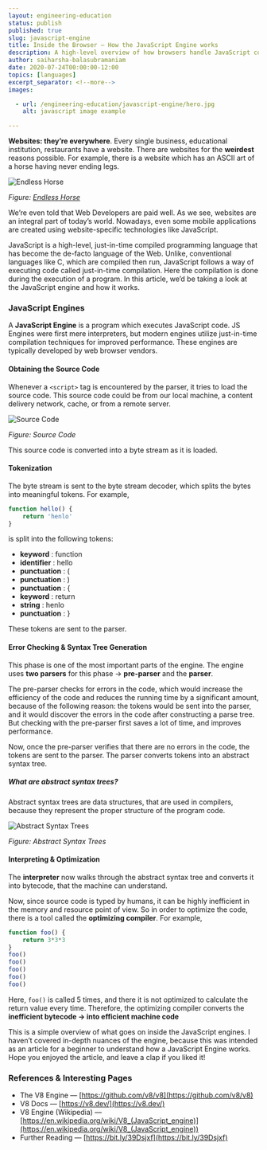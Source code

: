 ```yaml
---
layout: engineering-education
status: publish
published: true
slug: javascript-engine
title: Inside the Browser — How the JavaScript Engine works
description: A high-level overview of how browsers handle JavaScript code - computer program that executes JavaScript (JS) code.
author: saiharsha-balasubramaniam
date: 2020-07-24T00:00:00-12:00
topics: [languages]
excerpt_separator: <!--more-->
images:

  - url: /engineering-education/javascript-engine/hero.jpg
    alt: javascript image example

---
```

**Websites: they’re everywhere**. Every single business, educational institution, restaurants have a website. There are websites for the **weirdest** reasons possible. For example, there is a website which has an ASCII art of a horse having never ending legs.

![Endless Horse](/engineering-education/javascript-engine/horse.png)

*Figure: [Endless Horse](http://endless.horse/)*

We’re even told that Web Developers are paid well. As we see, websites are an integral part of today’s world. Nowadays, even some mobile applications are created using website-specific technologies like JavaScript.

JavaScript is a high-level, just-in-time compiled programming language that has become the de-facto language of the Web. Unlike, conventional languages like C, which are compiled then run, JavaScript follows a way of executing code called just-in-time compilation. Here the compilation is done during the execution of a program. In this article, we’d be taking a look at the JavaScript engine and how it works.

### JavaScript Engines

A **JavaScript Engine** is a program which executes JavaScript code. JS Engines were first mere interpreters, but modern engines utilize just-in-time compilation techniques for improved performance. These engines are typically developed by web browser vendors.

#### Obtaining the Source Code

Whenever a `<script>` tag is encountered by the parser, it tries to load the source code. This source code could be from our local machine, a content delivery network, cache, or from a remote server.

![Source Code](/engineering-education/javascript-engine/source.jpeg)

*Figure: Source Code*

This source code is converted into a byte stream as it is loaded.

#### Tokenization

The byte stream is sent to the byte stream decoder, which splits the bytes into meaningful tokens. For example,

```javascript
function hello() {
	return 'henlo'
}
```
is split into the following tokens:

- **keyword** : function
- **identifier** : hello
- **punctuation** : (
- **punctuation** : )
- **punctuation** : {
- **keyword** : return
- **string** : henlo
- **punctuation** : }

These tokens are sent to the parser.

#### Error Checking & Syntax Tree Generation
This phase is one of the most important parts of the engine. The engine uses **two parsers** for this phase -> **pre-parser** and the **parser**.

The pre-parser checks for errors in the code, which would increase the efficiency of the code and reduces the running time by a significant amount, because of the following reason: the tokens would be sent into the parser, and it would discover the errors in the code after constructing a parse tree. But checking with the pre-parser first saves a lot of time, and improves performance.

Now, once the pre-parser verifies that there are no errors in the code, the tokens are sent to the parser. The parser converts tokens into an abstract syntax tree.

##### What are abstract syntax trees?
Abstract syntax trees are data structures, that are used in compilers, because they represent the proper structure of the program code.

![Abstract Syntax Trees](/engineering-education/javascript-engine/ast.png)

*Figure: Abstract Syntax Trees*

#### Interpreting & Optimization

The **interpreter** now walks through the abstract syntax tree and converts it into bytecode, that the machine can understand.

Now, since source code is typed by humans, it can be highly inefficient in the memory and resource point of view. So in order to optimize the code, there is a tool called the **optimizing compiler**. For example,

```javascript
function foo() {
	return 3*3*3
}
foo()
foo()
foo()
foo()
foo()
```

Here, `foo()` is called 5 times, and there it is not optimized to calculate the return value every time. Therefore, the optimizing compiler converts the **inefficient bytecode → into efficient machine code**

This is a simple overview of what goes on inside the JavaScript engines. I haven’t covered in-depth nuances of the engine, because this was intended as an article for a beginner to understand how a JavaScript Engine works. Hope you enjoyed the article, and leave a clap if you liked it!

### References & Interesting Pages
- The V8 Engine — [https://github.com/v8/v8](https://github.com/v8/v8)
- V8 Docs — [https://v8.dev/](https://v8.dev/)
- V8 Engine (Wikipedia) — [https://en.wikipedia.org/wiki/V8_(JavaScript_engine)](https://en.wikipedia.org/wiki/V8_(JavaScript_engine))
- Further Reading — [https://bit.ly/39Dsjxf](https://bit.ly/39Dsjxf)
